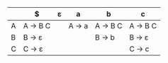 | | $ | ε | a | b | c | 
| --- | --- | --- | --- | --- | --- |
| A | A -> B C  |  | A -> a  | A -> B C  | A -> B C  | 
| B | B -> ε  |  |  | B -> b  | B -> ε  | 
| C | C -> ε  |  |  |  | C -> c  |
